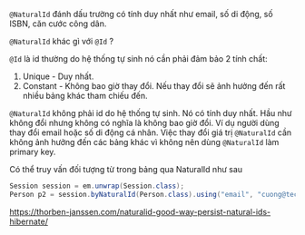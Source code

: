 `@NaturalId` đánh dấu trường có tính duy nhất như email, số di động, số ISBN, căn cước công dân.

`@NaturalId` khác gì với `@Id` ?

`@Id` là id thường do hệ thống tự sinh nó cần phải đảm bảo 2 tính chất:
1. Unique - Duy nhất.
2. Constant - Không bao giờ thay đổi. Nếu thay đổi sẽ ảnh hưởng đến rất nhiều bảng khác tham chiếu đến.

`@NaturalId` không phải id do hệ thống tự sinh. Nó có tính duy nhất.
Hầu như không đổi nhưng không có nghĩa là không bao giờ đổi.
Ví dụ người dùng thay đổi email hoặc số di động cá nhân.
Việc thay đổi giá trị `@NaturalId` cần không ảnh hưởng đến các bảng khác vì không nên dùng `@NaturalId` làm primary key.

Có thể truy vấn đối tượng từ trong bảng qua NaturalId như sau

```java
Session session = em.unwrap(Session.class);
Person p2 = session.byNaturalId(Person.class).using("email", "cuong@techmaster.vn").load();
```


https://thorben-janssen.com/naturalid-good-way-persist-natural-ids-hibernate/